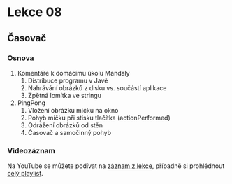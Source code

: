 Lekce 08
========

Časovač
-------

### Osnova


1. Komentáře k domácímu úkolu Mandaly
    1. Distribuce programu v Javě
	1. Nahrávání obrázků z disku vs. součástí aplikace
	1. Zpětná lomítka ve stringu
1. PingPong
    1. Vložení obrázku míčku na okno
	1. Pohyb míčku při stisku tlačítka (actionPerformed)
	1. Odrážení obrázků od stěn
	1. Časovač a samočinný pohyb

### Videozáznam

Na YouTube se můžete podívat na [záznam z lekce](https://www.youtube.com/watch?v=RVtshQWdkOg),
případně si prohlédnout [celý playlist](https://www.youtube.com/playlist?list=PLUVJxzuCt9AROpKl3Hu-DvdgQV-xHaoQY).
